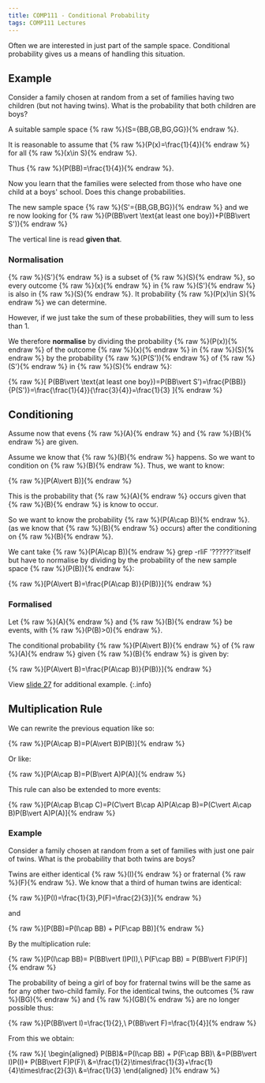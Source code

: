 ```yaml
---
title: COMP111 - Conditional Probability
tags: COMP111 Lectures
---
```

Often we are interested in just part of the sample space. Conditional probability gives us a means of handling this situation.

## Example
Consider a family chosen at random from a set of families having two children (but not having twins). What is the probability that both children are boys?

A suitable sample space {% raw %}\(S=\{BB,GB,BG,GG\}\){% endraw %}.

It is reasonable to assume that {% raw %}\(P(x)=\frac{1}{4}\){% endraw %} for all {% raw %}\(x\in S\){% endraw %}.

Thus {% raw %}\(P(BB)=\frac{1}{4}\){% endraw %}.

Now you learn that the families were selected from those who have one child at a boys' school. Does this change probabilities.

The new sample space {% raw %}\(S'=\{BB,GB,BG\}\){% endraw %} and we re now looking for {% raw %}\(P(BB\vert \text{at least one boy})+P(BB\vert S')\){% endraw %}

The vertical line is read **given that**.

### Normalisation
{% raw %}\(S'\){% endraw %} is a subset of {% raw %}\(S\){% endraw %}, so every outcome {% raw %}\(x\){% endraw %} in {% raw %}\(S'\){% endraw %} is also in {% raw %}\(S\){% endraw %}. It probability {% raw %}\(P(x)\in S\){% endraw %} we can determine.

However, if we just take the sum of these probabilities, they will sum to less than 1. 

We therefore **normalise** by dividing the probability {% raw %}\(P(x)\){% endraw %} of the outcome {% raw %}\(x\){% endraw %} in {% raw %}\(S\){% endraw %} by the probability {% raw %}\(P(S')\){% endraw %} of {% raw %}\(S'\){% endraw %} in {% raw %}\(S\){% endraw %}:

{% raw %}\[
P(BB\vert \text{at least one boy})=P(BB\vert S')=\frac{P(BB)}{P(S')}=\frac{\frac{1}{4}}{\frac{3}{4}}=\frac{1}{3}
\]{% endraw %}

## Conditioning
Assume now that evens {% raw %}\(A\){% endraw %} and {% raw %}\(B\){% endraw %} are given.

Assume we know that {% raw %}\(B\){% endraw %} happens. So we want to condition on {% raw %}\(B\){% endraw %}. Thus, we want to know:

{% raw %}\[P(A\vert B)\]{% endraw %}

This is the probability that {% raw %}\(A\){% endraw %} occurs given that {% raw %}\(B\){% endraw %} is know to occur.

So we want to know the probability {% raw %}\(P(A\cap B)\){% endraw %}. (as we know that {% raw %}\(B\){% endraw %} occurs) after the conditioning on {% raw %}\(B\){% endraw %}.

We cant take {% raw %}\(P(A\cap B)\){% endraw %} grep -rliF '??????'itself but have to normalise by dividing by the probability of the new sample space {% raw %}\(P(B)\){% endraw %}:

{% raw %}\[P(A\vert B)=\frac{P(A\cap B)}{P(B)}\]{% endraw %}

### Formalised
Let {% raw %}\(A\){% endraw %} and {% raw %}\(B\){% endraw %} be events, with {% raw %}\(P(B)>0\){% endraw %}.

The conditional probability {% raw %}\(P(A\vert B)\){% endraw %} of {% raw %}\(A\){% endraw %} given {% raw %}\(B\){% endraw %} is given by: 

{% raw %}\[P(A\vert B)=\frac{P(A\cap B)}{P(B)}\]{% endraw %}

View [slide 27]({{site.baseurl}}/assets/COMP111/Lectures/2020-11-19.pdf) for additional example.
{:.info}

## Multiplication Rule
We can rewrite the previous equation like so:

{% raw %}\[P(A\cap B)=P(A\vert B)P(B)\]{% endraw %}

Or like:

{% raw %}\[P(A\cap B)=P(B\vert A)P(A)\]{% endraw %}

This rule can also be extended to more events:

{% raw %}\[P(A\cap B\cap C)=P(C\vert B\cap A)P(A\cap B)=P(C\vert A\cap B)P(B\vert A)P(A)\]{% endraw %}

### Example
Consider a family chosen at random from a set of families with just one pair of twins. What is the probability that both twins are boys?

Twins  are either identical {% raw %}\(I\){% endraw %} or fraternal {% raw %}\(F\){% endraw %}. We know that a third of human twins are identical:

{% raw %}\[P(I)=\frac{1}{3},P(F)=\frac{2}{3}\]{% endraw %}

and 

{% raw %}\[P(BB)=P(I\cap BB) + P(F\cap BB)\]{% endraw %}

By the multiplication rule:

{% raw %}\[P(I\cap BB)= P(BB\vert I)P(I),\ P(F\cap BB) = P(BB\vert F)P(F)\]{% endraw %}

The probability of being a girl of boy for fraternal twins will be the same as for any other two-child family. For the identical twins, the outcomes {% raw %}\(BG\){% endraw %} and {% raw %}\(GB\){% endraw %} are no longer possible thus:

{% raw %}\[P(BB\vert I)=\frac{1}{2},\ P(BB\vert F)=\frac{1}{4}\]{% endraw %}

From this we obtain:

{% raw %}\[
\begin{aligned}
P(BB)&=P(I\cap BB) + P(F\cap BB)\\
&=P(BB\vert I)P(I)+ P(BB\vert F)P(F)\\
&=\frac{1}{2}\times\frac{1}{3}+\frac{1}{4}\times\frac{2}{3}\\
&=\frac{1}{3}
\end{aligned}
\]{% endraw %}
